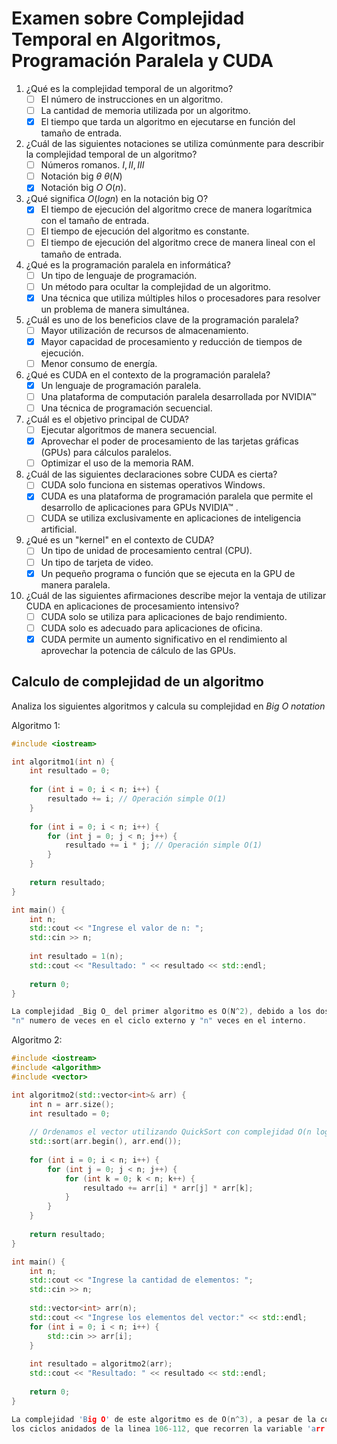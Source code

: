 # **Examen sobre Complejidad Temporal en Algoritmos, Programación Paralela y CUDA**

1. ¿Qué es la complejidad temporal de un algoritmo?
   - [ ] El número de instrucciones en un algoritmo.
   - [ ] La cantidad de memoria utilizada por un algoritmo.
   - [x] El tiempo que tarda un algoritmo en ejecutarse en función del tamaño de entrada.

2. ¿Cuál de las siguientes notaciones se utiliza comúnmente para describir la complejidad temporal de un algoritmo?
   - [ ] Números romanos. $I,II,III$ 
   - [ ] Notación big $\theta$     $\theta(N)$ 
   - [x] Notación big $O$      $O(n)$.

3. ¿Qué significa $O(log n)$  en la notación big O?
   - [x] El tiempo de ejecución del algoritmo crece de manera logarítmica con el tamaño de entrada.
   - [ ] El tiempo de ejecución del algoritmo es constante.
   - [ ] El tiempo de ejecución del algoritmo crece de manera lineal con el tamaño de entrada.

4. ¿Qué es la programación paralela en informática?
   - [ ] Un tipo de lenguaje de programación.
   - [ ] Un método para ocultar la complejidad de un algoritmo.
   - [x] Una técnica que utiliza múltiples hilos o procesadores para resolver un problema de manera simultánea.

5. ¿Cuál es uno de los beneficios clave de la programación paralela?
   - [ ] Mayor utilización de recursos de almacenamiento.
   - [x] Mayor capacidad de procesamiento y reducción de tiempos de ejecución.
   - [ ] Menor consumo de energía.

6. ¿Qué es CUDA en el contexto de la programación paralela?
   - [x] Un lenguaje de programación paralela.
   - [ ] Una plataforma de computación paralela desarrollada por NVIDIA&trade; 
   - [ ] Una técnica de programación secuencial.

7. ¿Cuál es el objetivo principal de CUDA?
   - [ ] Ejecutar algoritmos de manera secuencial.
   - [x] Aprovechar el poder de procesamiento de las tarjetas gráficas (GPUs) para cálculos paralelos.
   - [ ] Optimizar el uso de la memoria RAM.

8. ¿Cuál de las siguientes declaraciones sobre CUDA es cierta?
   - [ ] CUDA solo funciona en sistemas operativos Windows.
   - [x] CUDA es una plataforma de programación paralela que permite el desarrollo de aplicaciones para GPUs NVIDIA&trade; . 
   - [ ] CUDA se utiliza exclusivamente en aplicaciones de inteligencia artificial.

9. ¿Qué es un "kernel" en el contexto de CUDA?
   - [ ] Un tipo de unidad de procesamiento central (CPU).
   - [ ] Un tipo de tarjeta de video.
   - [x] Un pequeño programa o función que se ejecuta en la GPU de manera paralela.
1. ¿Cuál de las siguientes afirmaciones describe mejor la ventaja de utilizar CUDA en aplicaciones de procesamiento intensivo?
    - [ ] CUDA solo se utiliza para aplicaciones de bajo rendimiento.
    - [ ] CUDA solo es adecuado para aplicaciones de oficina.
    - [x] CUDA permite un aumento significativo en el rendimiento al aprovechar la potencia de cálculo de las GPUs.

## Calculo de complejidad de un algoritmo

Analiza los siguientes algoritmos y calcula su complejidad en _Big O notation_ 

Algoritmo 1:
```cpp
#include <iostream>

int algoritmo1(int n) {
    int resultado = 0;
    
    for (int i = 0; i < n; i++) {
        resultado += i; // Operación simple O(1)
    }
    
    for (int i = 0; i < n; i++) {
        for (int j = 0; j < n; j++) {
            resultado += i * j; // Operación simple O(1)
        }
    }
    
    return resultado;
}

int main() {
    int n;
    std::cout << "Ingrese el valor de n: ";
    std::cin >> n;
    
    int resultado = 1(n);
    std::cout << "Resultado: " << resultado << std::endl;
    
    return 0;
}

La complejidad _Big O_ del primer algoritmo es O(N^2), debido a los dos ciclos "for" anidados que se ejecutan
"n" numero de veces en el ciclo externo y "n" veces en el interno.

```

Algoritmo 2:

```cpp
#include <iostream>
#include <algorithm>
#include <vector>

int algoritmo2(std::vector<int>& arr) {
    int n = arr.size();
    int resultado = 0;
    
    // Ordenamos el vector utilizando QuickSort con complejidad O(n log n)
    std::sort(arr.begin(), arr.end());
    
    for (int i = 0; i < n; i++) {
        for (int j = 0; j < n; j++) {
            for (int k = 0; k < n; k++) {
                resultado += arr[i] * arr[j] * arr[k];
            }
        }
    }
    
    return resultado;
}

int main() {
    int n;
    std::cout << "Ingrese la cantidad de elementos: ";
    std::cin >> n;
    
    std::vector<int> arr(n);
    std::cout << "Ingrese los elementos del vector:" << std::endl;
    for (int i = 0; i < n; i++) {
        std::cin >> arr[i];
    }
    
    int resultado = algoritmo2(arr);
    std::cout << "Resultado: " << resultado << std::endl;
    
    return 0;
}

La complejidad 'Big O' de este algoritmo es de O(n^3), a pesar de la complejidad O(n log n) que esta presente en el ordenamiento del arreglo,
los ciclos anidados de la linea 106-112, que recorren la variable 'arr' hacen que este escale a O(n^3) por la cantidad de ciclos anidados.

```